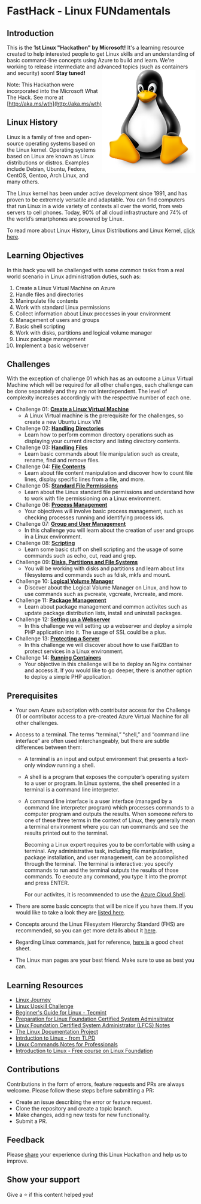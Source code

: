 # FastHack - Linux FUNdamentals

## Introduction

This is the **1st Linux "Hackathon" by Microsoft!** It's a learning resource created to help interested people to get Linux skills and an understanding of basic command-line concepts using Azure to build and learn. We're working to release intermediate and advanced topics (such as containers and security) soon! **Stay tuned!**
<img align="right" src="./Student/resources/images/linuxpenguin.png" width="250"/>

Note: This Hackathon were incorporated into the Microsoft What The Hack. See more at [http://aka.ms/wth](http://aka.ms/wth)

## Linux History

Linux is a family of free and open-source operating systems based on the Linux kernel. Operating systems based on Linux are known as Linux distributions or distros. Examples include Debian, Ubuntu, Fedora, CentOS, Gentoo, Arch Linux, and many others.

The Linux kernel has been under active development since 1991, and has proven to be extremely versatile and adaptable. You can find computers that run Linux in a wide variety of contexts all over the world, from web servers to cell phones. Today, 90% of all cloud infrastructure and 74% of the world’s smartphones are powered by Linux.

To read more about Linux History, Linux Distributions and Linux Kernel, [click here](./Student/resources/linux-history.md).


## Learning Objectives
In this hack you will be challenged with some common tasks from a real world scenario in Linux administration duties, such as:

1. Create a Linux Virtual Machine on Azure
2. Handle files and directories
3. Maninpulate file contents
4. Work with standard Linux permissions
5. Collect information about Linux processes in your environment
6. Management of users and groups
7. Basic shell scripting 
8. Work with disks, partitions and logical volume manager
9. Linux package management 
10. Implement a basic webserver 

## Challenges

With the exception of challenge 01 which has as an outcome a Linux Virtual Machine which will be required for all other challenges, each challenge can be done separately and they are not interdependent. The level of complexity increases accordingly with the respective number of each one.

* Challenge 01: **[Create a Linux Virtual Machine](Student/Challenge-01.md)**
	 - A Linux Virtual machine is the prerequisite for the challenges, so create a new Ubuntu Linux VM
* Challenge 02: **[Handling Directories](Student/Challenge-02.md)**
	 - Learn how to perform common directory operations such as displaying your current directory and listing directory contents.
* Challenge 03: **[Handling Files](Student/Challenge-03.md)**
	 - Learn basic commands about file manipulation such as create, rename, find and remove files.
* Challenge 04: **[File Contents](Student/Challenge-04.md)**
	 - Learn about file content manipulation and discover how to count file lines, display specific lines from a file, and more.
* Challenge 05: **[Standard File Permissions](Student/Challenge-05.md)**
	 - Learn about the Linux standard file permissions and understand how to work with file permissioning on a Linux environment.
* Challenge 06: **[Process Management](Student/Challenge-06.md)**
	 - Your objectives will involve basic process management, such as checking processes running and identifying process ids. 
* Challenge 07: **[Group and User Management](Student/Challenge-07.md)**
	 - In this challenge you will learn about the creation of user and groups in a Linux environment.
* Challenge 08: **[Scripting](Student/Challenge-08.md)**
	 - Learn some basic stuff on shell scripting and the usage of some commands such as echo, cut, read and grep.
* Challenge 09: **[Disks, Partitions and File Systems](Student/Challenge-09.md)**
	 - You will be working with disks and partitions and learn about linx filesystems and commands such as fdisk, mkfs and mount.
* Challenge 10: **[Logical Volume Manager](Student/Challenge-10.md)**
	 - Discover about the Logical Volume Manager on Linux, and how to use commands such as pvcreate, vgcreate, lvrcreate, and more.
* Challenge 11: **[Package Management](Student/Challenge-11.md)**
	 - Learn about package management and common activites such as update package distribution lists, install and uninstall packages.
* Challenge 12: **[Setting up a Webserver](Student/Challenge-12.md)**
	 - In this challenge we will setting up a webserver and deploy a simple PHP application into it. The usage of SSL could be a plus. 
* Challenge 13: **[Protecting a Server](Student/Challenge-13.md)**
	- In this challenge we will discover about how to use Fail2Ban to protect services in a Linux environment.
* Challenge 14: **[Running Containers](Student/Challenge-14.md)**
	- Your objective in this challenge will be to deploy an Nginx container and access it. If you would like to go deeper, there is another option to deploy a simple PHP application.
	 
## Prerequisites
- Your own Azure subscription with contributor access for the Challenge 01 or contributor access to a pre-created Azure Virtual Machine for all other challenges.
- Access to a terminal. The terms “terminal,” “shell,” and “command line interface” are often used interchangeably, but there are subtle differences between them:

	* A terminal is an input and output environment that presents a text-only window running a shell.
	* A shell is a program that exposes the computer’s operating system to a user or program. In Linux systems, the shell presented in a terminal is a command line interpreter.
	* A command line interface is a user interface (managed by a command line interpreter program) which processes commands to a computer program and outputs the results.
When someone refers to one of these three terms in the context of Linux, they generally mean a terminal environment where you can run commands and see the results printed out to the terminal.

		Becoming a Linux expert requires you to be comfortable with using a terminal. Any administrative task, including file manipulation, package installation, and user management, can be accomplished through the terminal. The terminal is interactive: you specify commands to run and the terminal outputs the results of those commands. To execute any command, you type it into the prompt and press ENTER.

		For our activites, it is recommended to use the [Azure Cloud Shell](http://shell.azure.com/).


- There are some basic concepts that will be nice if you have them. If you would like to take a look they are [listed here](./Student/resources/concepts.md).
- Concepts around the Linux Filesystem Hierarchy Standard (FHS) are recommended, so you can get more details about it [here](./Student/resources/fhs.md).
- Regarding Linux commands, just for reference, [here is](./Student/resources/commands.md) a good cheat sheet.
- The Linux man pages are your best friend. Make sure to use as best you can.

## Learning Resources

* [Linux Journey](https://linuxjourney.com/)
* [Linux Upskill Challenge](https://linuxupskillchallenge.org/)
* [Beginner's Guide for Linux - Tecmint](https://www.tecmint.com/free-online-linux-learning-guide-for-beginners/)
* [Preparation for Linux Foundation Certified System Adminsitrator](https://github.com/Bes0n/LFCS)
* [Linux Foundation Certified System Administrator (LFCS) Notes](https://github.com/simonesavi/lfcs)
* [The Linux Documentation Project](https://tldp.org/)
* [Intrduction to Linux - from TLPD](https://tldp.org/LDP/intro-linux/intro-linux.pdf)
* [Linux Commands Notes for Professionals](https://goalkicker.com/LinuxBook/LinuxNotesForProfessionals.pdf)
* [Introduction to Linux - Free course on Linux Foundation](https://training.linuxfoundation.org/training/introduction-to-linux/)

## Contributions
Contributions in the form of errors, feature requests and PRs are always welcome. Please follow these steps before submitting a PR:

* Create an issue describing the error or feature request.
* Clone the repository and create a topic branch.
* Make changes, adding new tests for new functionality.
* Submit a PR.

## Feedback
Please [share](https://forms.office.com/r/1W73Y1rrxu) your experience during this Linux Hackathon and help us to improve.

## Show your support
Give a ⭐️ if this content helped you!

